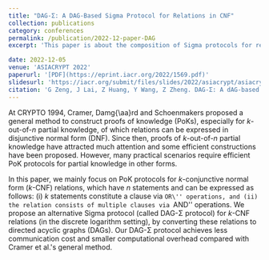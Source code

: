 ```yaml
---
title: "DAG-Σ: A DAG-Based Sigma Protocol for Relations in CNF"
collection: publications
category: conferences
permalink: /publication/2022-12-paper-DAG
excerpt: 'This paper is about the composition of Sigma protocols for relations in CNF.'

date: 2022-12-05
venue: 'ASIACRYPT 2022'
paperurl: '[PDF](https://eprint.iacr.org/2022/1569.pdf)'
slidesurl: 'https://iacr.org/submit/files/slides/2022/asiacrypt/asiacrypt2022/276/slides.pdf'
citation: 'G Zeng, J Lai, Z Huang, Y Wang, Z Zheng. DAG-Σ: A dAG-based Sigma protocol for relations in CNF. ASIACRYPT 2022'
---
```

At CRYPTO 1994, Cramer, Damg{\aa}rd and Schoenmakers proposed a general method to construct proofs of  knowledge (PoKs), especially for $k$-out-of-$n$ partial knowledge, of which relations can be expressed in disjunctive normal form (DNF). Since then, proofs of $k$-out-of-$n$ partial knowledge have attracted much attention and some efficient constructions have been proposed. However, many practical scenarios require efficient PoK protocols for partial knowledge in other forms.

In this paper, we mainly focus on PoK protocols for $k$-conjunctive normal form ($k$-CNF) relations, which have $n$ statements and can be expressed as follows: (i) $k$ statements constitute a clause via ``OR\'' operations, and (ii) the relation consists of multiple clauses via ``AND\'' operations. We propose an alternative Sigma protocol (called DAG-Σ protocol) for $k$-CNF relations (in the discrete logarithm setting), by converting these  relations to  directed acyclic graphs (DAGs).  Our DAG-Σ protocol achieves less communication cost and smaller computational overhead compared with Cramer et al.\'s general method.
